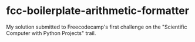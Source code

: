 # fcc-boilerplate-arithmetic-formatter
 My solution submitted to Freecodecamp's first challenge on the "Scientific Computer with Python Projects" trail. 
